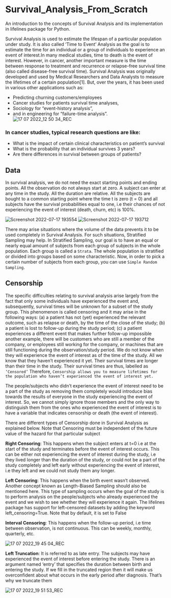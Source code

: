 # Survival_Analysis_From_Scratch
An introduction to the concepts of Survival Analysis and its implementation in lifelines package for Python.

Survival Analysis is used to estimate the lifespan of a particular population under study. It is also called ‘Time to Event’ Analysis as the goal is to estimate the time for an individual or a group of individuals to experience an event of interest.In many medical studies, time to death is the event of interest. However, in cancer, another important measure is the time between response to treatment and recurrence or relapse-free survival time (also called disease-free survival time). Survival Analysis was originally developed and used by Medical Researchers and Data Analysts to measure the lifetimes of a certain population[1]. But, over the years, it has been used in various other applications such as:
+ Predicting churning customers/employees
+ Cancer studies for patients survival time analyses,
+ Sociology for “event-history analysis”,
+ and in engineering for “failure-time analysis”.
![17 07 2022_12 50 34_REC](https://user-images.githubusercontent.com/99672298/179462411-f49bb640-2b73-4821-9bf9-00fdc8262692.png)

### In cancer studies, typical research questions are like:

+ What is the impact of certain clinical characteristics on patient’s survival
+ What is the probability that an individual survives 3 years?
+ Are there differences in survival between groups of patients?

## Data
In survival analysis, we do not need the exact starting points and ending points. All the observation do not always start at zero. A subject can enter at any time in the study. All the duration are relative. All the subjects are bought to a common starting point where the time t is zero (t = 0) and all subjects have the survival probabilities equal to one, i.e their chances of not experiencing the event of interest (death, churn, etc) is 100%.

![Screenshot 2022-07-17 193554](https://user-images.githubusercontent.com/99672298/179466638-a00cb748-d730-433a-8938-fbc640b01d3c.png)
![Screenshot 2022-07-17 193712](https://user-images.githubusercontent.com/99672298/179466647-0429e7c6-0b63-47c5-a977-4cd932d320ec.png)

There may arise situations where the volume of the data prevents it to be used completely in Survival Analysis. For such situations, Stratified Sampling may help. In Stratified Sampling, our goal is to have an equal or nearly equal amount of subjects from each group of subjects in the whole population. Each group is called a `Strata`. The whole population is stratified or divided into groups based on some characteristic. Now, in order to pick a certain number of subjects from each group, you can use `Simple Random Sampling`. 

## Censorship
The specific difficulties relating to survival analysis arise largely from the fact that only some individuals have experienced the event and, subsequently, survival times will be unknown for a subset of the study group. This phenomenon is called censoring and it may arise in the following ways: (a) a patient has not (yet) experienced the relevant outcome, such as relapse or death, by the time of the close of the study; (b) a patient is lost to follow-up during the study period; (c) a patient experiences a different event that makes further follow-up impossible another example, there will be customers who are still a member of the company, or employees still working for the company, or machines that are still functioning during the observation/study period. We do not know when they will experience the event of interest as of the time of the study. All we know that they haven’t experienced it yet. Their survival times are longer than their time in the study. Their survival times are thus, labelled as `‘Censored’`
Therefore, `Censorship allows you to measure lifetimes for the population who haven’t experienced the event of interest yet.`

The people/subjects who didn’t experience the event of interest need to be a part of the study as removing them completely would introduce bias towards the results of everyone in the study experiencing the event of interest. So, we cannot simply ignore those members and the only way to distinguish them from the ones who experienced the event of interest is to have a variable that indicates censorship or death (the event of interest).

There are different types of Censorship done in Survival Analysis as explained below. Note that Censoring must be independent of the future value of the hazard for that particular subject

**Right Censoring**: This happens when the subject enters at t=0 i.e at the start of the study and terminates before the event of interest occurs. This can be either not experiencing the event of interest during the study, i.e they lived longer than the duration of the study, or could not be a part of the study completely and left early without experiencing the event of interest, i.e they left and we could not study them any longer.

**Left Censoring**: This happens when the birth event wasn’t observed. Another concept known as Length-Biased Sampling should also be mentioned here. This type of sampling occurs when the goal of the study is to perform analysis on the people/subjects who already experienced the event and we wish to see whether they will experience it again. The lifelines package has support for left-censored datasets by adding the keyword left_censoring=True. Note that by default, it is set to False

**Interval Censoring**: This happens when the follow-up period, i.e time between observation, is not continuous. This can be weekly, monthly, quarterly, etc.

![17 07 2022_19 45 04_REC](https://user-images.githubusercontent.com/99672298/179472579-4c62bf3b-461f-4a5f-b538-50e4776ba29c.png)

**Left Truncation**: It is referred to as late entry. The subjects may have experienced the event of interest before entering the study. There is an argument named ‘entry’ that specifies the duration between birth and entering the study. If we fill in the truncated region then it will make us overconfident about what occurs in the early period after diagnosis. That’s why we truncate them

![17 07 2022_19 51 53_REC](https://user-images.githubusercontent.com/99672298/179472604-07915399-483e-4aa8-8e88-bec158925ce5.png)
